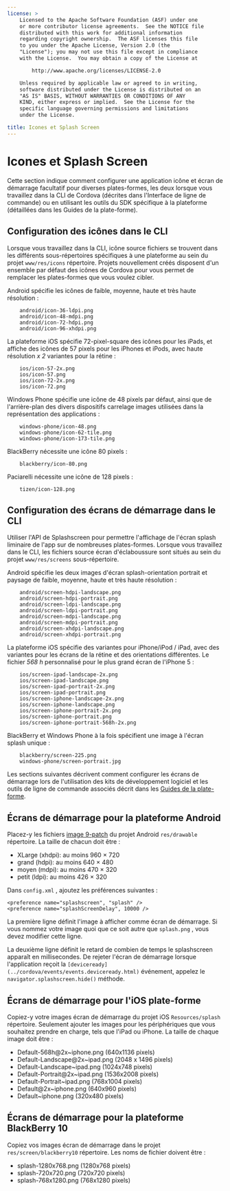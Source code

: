```yaml
---
license: >
    Licensed to the Apache Software Foundation (ASF) under one
    or more contributor license agreements.  See the NOTICE file
    distributed with this work for additional information
    regarding copyright ownership.  The ASF licenses this file
    to you under the Apache License, Version 2.0 (the
    "License"); you may not use this file except in compliance
    with the License.  You may obtain a copy of the License at

        http://www.apache.org/licenses/LICENSE-2.0

    Unless required by applicable law or agreed to in writing,
    software distributed under the License is distributed on an
    "AS IS" BASIS, WITHOUT WARRANTIES OR CONDITIONS OF ANY
    KIND, either express or implied.  See the License for the
    specific language governing permissions and limitations
    under the License.

title: Icones et Splash Screen
---
```


# Icones et Splash Screen

Cette section indique comment configurer une application icône et écran de démarrage facultatif pour diverses plates-formes, les deux lorsque vous travaillez dans la CLI de Cordova (décrites dans l'Interface de ligne de commande) ou en utilisant les outils du SDK spécifique à la plateforme (détaillées dans les Guides de la plate-forme).

## Configuration des icônes dans le CLI

Lorsque vous travaillez dans la CLI, icône source fichiers se trouvent dans les différents sous-répertoires spécifiques à une plateforme au sein du projet `www/res/icons` répertoire. Projets nouvellement créés disposent d'un ensemble par défaut des icônes de Cordova pour vous permet de remplacer les plates-formes que vous voulez cibler.

Android spécifie les icônes de faible, moyenne, haute et très haute résolution :

        android/icon-36-ldpi.png
        android/icon-48-mdpi.png
        android/icon-72-hdpi.png
        android/icon-96-xhdpi.png
    

La plateforme iOS spécifie 72-pixel-square des icônes pour les iPads, et affiche des icônes de 57 pixels pour les iPhones et iPods, avec haute résolution *x 2* variantes pour la rétine :

        ios/icon-57-2x.png
        ios/icon-57.png
        ios/icon-72-2x.png
        ios/icon-72.png
    

Windows Phone spécifie une icône de 48 pixels par défaut, ainsi que de l'arrière-plan des divers dispositifs carrelage images utilisées dans la représentation des applications :

        windows-phone/icon-48.png
        windows-phone/icon-62-tile.png
        windows-phone/icon-173-tile.png
    

BlackBerry nécessite une icône 80 pixels :

        blackberry/icon-80.png
    

Paciarelli nécessite une icône de 128 pixels :

        tizen/icon-128.png
    

## Configuration des écrans de démarrage dans le CLI

Utiliser l'API de Splashscreen pour permettre l'affichage de l'écran splash liminaire de l'app sur de nombreuses plates-formes. Lorsque vous travaillez dans le CLI, les fichiers source écran d'éclaboussure sont situés au sein du projet `www/res/screens` sous-répertoire.

Android spécifie les deux images d'écran splash-orientation portrait et paysage de faible, moyenne, haute et très haute résolution :

        android/screen-hdpi-landscape.png
        android/screen-hdpi-portrait.png
        android/screen-ldpi-landscape.png
        android/screen-ldpi-portrait.png
        android/screen-mdpi-landscape.png
        android/screen-mdpi-portrait.png
        android/screen-xhdpi-landscape.png
        android/screen-xhdpi-portrait.png
    

La plateforme iOS spécifie des variantes pour iPhone/iPod / iPad, avec des variantes pour les écrans de la rétine et des orientations différentes. Le fichier *568 h* personnalisé pour le plus grand écran de l'iPhone 5 :

        ios/screen-ipad-landscape-2x.png
        ios/screen-ipad-landscape.png
        ios/screen-ipad-portrait-2x.png
        ios/screen-ipad-portrait.png
        ios/screen-iphone-landscape-2x.png
        ios/screen-iphone-landscape.png
        ios/screen-iphone-portrait-2x.png
        ios/screen-iphone-portrait.png
        ios/screen-iphone-portrait-568h-2x.png
    

BlackBerry et Windows Phone à la fois spécifient une image à l'écran splash unique :

        blackberry/screen-225.png
        windows-phone/screen-portrait.jpg
    

Les sections suivantes décrivent comment configurer les écrans de démarrage lors de l'utilisation des kits de développement logiciel et les outils de ligne de commande associés décrit dans les [Guides de la plate-forme](../guide/platforms/index.html).

## Écrans de démarrage pour la plateforme Android

Placez-y les fichiers [image 9-patch][1] du projet Android `res/drawable` répertoire. La taille de chacun doit être :

 [1]: https://developer.android.com/tools/help/draw9patch.html

*   XLarge (xhdpi): au moins 960 × 720
*   grand (hdpi): au moins 640 × 480
*   moyen (mdpi): au moins 470 × 320
*   petit (ldpi): au moins 426 × 320

Dans `config.xml` , ajoutez les préférences suivantes :

    <preference name="splashscreen", "splash" />
    <preference name="splashScreenDelay", 10000 />
    

La première ligne définit l'image à afficher comme écran de démarrage. Si vous nommez votre image quoi que ce soit autre que `splash.png` , vous devez modifier cette ligne.

La deuxième ligne définit le retard de combien de temps le splashscreen apparaît en millisecondes. De rejeter l'écran de démarrage lorsque l'application reçoit la `[deviceready](../cordova/events/events.deviceready.html)` événement, appelez le `navigator.splashscreen.hide()` méthode.

## Écrans de démarrage pour l'iOS plate-forme

Copiez-y votre images écran de démarrage du projet iOS `Resources/splash` répertoire. Seulement ajouter les images pour les périphériques que vous souhaitez prendre en charge, tels que l'iPad ou iPhone. La taille de chaque image doit être :

*   Default-568h@2x~iphone.png (640x1136 pixels)
*   Default-Landscape@2x~ipad.png (2048 x 1496 pixels)
*   Default-Landscape~ipad.png (1024x748 pixels)
*   Default-Portrait@2x~ipad.png (1536x2008 pixels)
*   Default-Portrait~ipad.png (768x1004 pixels)
*   Default@2x~iphone.png (640x960 pixels)
*   Default~iphone.png (320x480 pixels)

## Écrans de démarrage pour la plateforme BlackBerry 10

Copiez vos images écran de démarrage dans le projet `res/screen/blackberry10` répertoire. Les noms de fichier doivent être :

*   splash-1280x768.png (1280x768 pixels)
*   splash-720x720.png (720x720 pixels)
*   splash-768x1280.png (768x1280 pixels)
